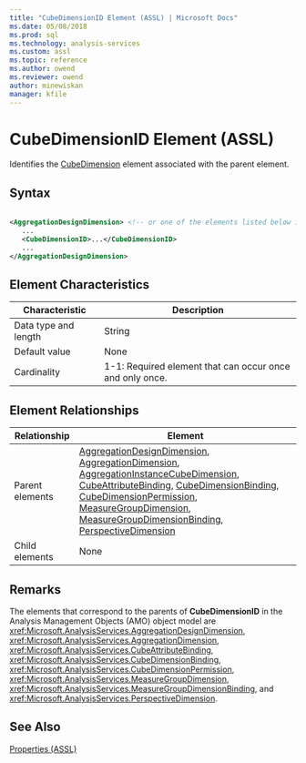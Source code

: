 ```yaml
---
title: "CubeDimensionID Element (ASSL) | Microsoft Docs"
ms.date: 05/08/2018
ms.prod: sql
ms.technology: analysis-services
ms.custom: assl
ms.topic: reference
ms.author: owend
ms.reviewer: owend
author: minewiskan
manager: kfile
---
```

# CubeDimensionID Element (ASSL)

  Identifies the [CubeDimension](data-type/cubedimension-data-type-assl.md) element associated with the parent element.  
  
## Syntax  
  
```xml  
  
<AggregationDesignDimension> <!-- or one of the elements listed below in the Element Relationships table -->  
   ...  
   <CubeDimensionID>...</CubeDimensionID>  
   ...  
</AggregationDesignDimension>  
```  
  
## Element Characteristics  
  
|Characteristic|Description|  
|--------------------|-----------------|  
|Data type and length|String|  
|Default value|None|  
|Cardinality|1-1: Required element that can occur once and only once.|  
  
## Element Relationships  
  
|Relationship|Element|  
|------------------|-------------|  
|Parent elements|[AggregationDesignDimension](data-type/aggregationdesigndimension-data-type-assl.md), [AggregationDimension](data-type/aggregationdimension-data-type-assl.md), [AggregationInstanceCubeDimension](data-type/aggregationinstancecubedimension-data-type-assl.md), [CubeAttributeBinding](data-type/cubeattributebinding-data-type-assl.md), [CubeDimensionBinding](data-type/cubedimensionbinding-data-type-assl.md), [CubeDimensionPermission](data-type/cubedimensionpermission-data-type-assl.md), [MeasureGroupDimension](data-type/measuregroupdimension-data-type-assl.md), [MeasureGroupDimensionBinding](data-type/measuregroupdimensionbinding-data-type-assl.md), [PerspectiveDimension](data-type/perspectivedimension-data-type-assl.md)|  
|Child elements|None|  
  
## Remarks  
 The elements that correspond to the parents of **CubeDimensionID** in the Analysis Management Objects (AMO) object model are <xref:Microsoft.AnalysisServices.AggregationDesignDimension>, <xref:Microsoft.AnalysisServices.AggregationDimension>, <xref:Microsoft.AnalysisServices.CubeAttributeBinding>, <xref:Microsoft.AnalysisServices.CubeDimensionBinding>, <xref:Microsoft.AnalysisServices.CubeDimensionPermission>, <xref:Microsoft.AnalysisServices.MeasureGroupDimension>, <xref:Microsoft.AnalysisServices.MeasureGroupDimensionBinding>, and <xref:Microsoft.AnalysisServices.PerspectiveDimension>.  
  
## See Also  
 [Properties &#40;ASSL&#41;](properties/properties-assl.md)  
  
  
